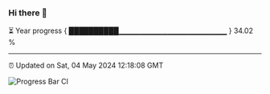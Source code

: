 ### Hi there 👋

⏳ Year progress { ██████████▁▁▁▁▁▁▁▁▁▁▁▁▁▁▁▁▁▁▁▁ } 34.02 %

---

⏰ Updated on Sat, 04 May 2024 12:18:08 GMT

![Progress Bar CI](https://github.com/liununu/liununu/workflows/Progress%20Bar%20CI/badge.svg)
